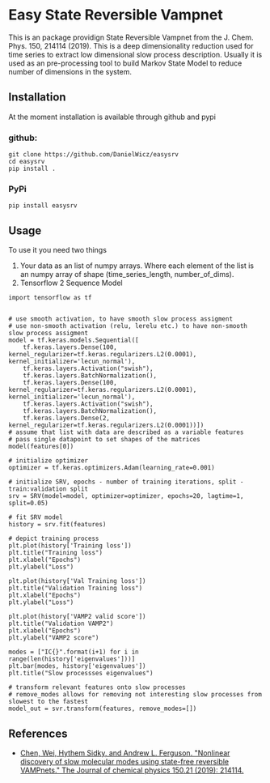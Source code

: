 # Easy State Reversible Vampnet 

This is an package providign State Reversible Vampnet from the J. Chem. Phys. 150, 214114 (2019). This is a deep dimensionality reduction used for time series to extract low dimensional slow process description. Usually it is used as an pre-processing tool to build Markov State Model to reduce number of dimensions in the system.

## Installation
At the moment installation is available through github and pypi

### github:
```
git clone https://github.com/DanielWicz/easysrv
cd easysrv
pip install .
```

### PyPi
```
pip install easysrv
```

## Usage
To use it you need two things
1. Your data as an list of numpy arrays. Where each element of the list is an numpy array of shape (time_series_length, number_of_dims).
2. Tensorflow 2 Sequence Model

```
import tensorflow as tf


# use smooth activation, to have smooth slow process assigment
# use non-smooth activation (relu, lerelu etc.) to have non-smooth slow process assigment
model = tf.keras.models.Sequential([
    tf.keras.layers.Dense(100, kernel_regularizer=tf.keras.regularizers.L2(0.0001), kernel_initializer='lecun_normal'),
    tf.keras.layers.Activation("swish"),
    tf.keras.layers.BatchNormalization(),
    tf.keras.layers.Dense(100, kernel_regularizer=tf.keras.regularizers.L2(0.0001), kernel_initializer='lecun_normal'),
    tf.keras.layers.Activation("swish"),
    tf.keras.layers.BatchNormalization(),
    tf.keras.layers.Dense(2, kernel_regularizer=tf.keras.regularizers.L2(0.0001))])
# assume that list with data are described as a variable features
# pass single datapoint to set shapes of the matrices
model(features[0])

# initialize optimizer
optimizer = tf.keras.optimizers.Adam(learning_rate=0.001)

# initialize SRV, epochs - number of training iterations, split - train:validation split
srv = SRV(model=model, optimizer=optimizer, epochs=20, lagtime=1, split=0.05)

# fit SRV model
history = srv.fit(features)

# depict training process
plt.plot(history['Training loss'])
plt.title("Training loss")
plt.xlabel("Epochs")
plt.ylabel("Loss")

plt.plot(history['Val Training loss'])
plt.title("Validation Training loss")
plt.xlabel("Epochs")
plt.ylabel("Loss")

plt.plot(history['VAMP2 valid score'])
plt.title("Validation VAMP2")
plt.xlabel("Epochs")
plt.ylabel("VAMP2 score")

modes = ["IC{}".format(i+1) for i in range(len(history['eigenvalues']))]
plt.bar(modes, history['eigenvalues'])
plt.title("Slow processses eigenvalues")

# transform relevant features onto slow processes
# remove_modes allows for removing not interesting slow processes from slowest to the fastest
model_out = svr.transform(features, remove_modes=[])
```

## References

- [Chen, Wei, Hythem Sidky, and Andrew L. Ferguson. "Nonlinear discovery of slow molecular modes using state-free reversible VAMPnets." The Journal of chemical physics 150.21 (2019): 214114.](https://aip.scitation.org/doi/full/10.1063/1.5092521)

